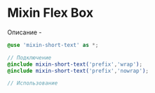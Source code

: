 # Mixin Flex Box

Описание -

  ```scss
@use 'mixin-short-text' as *;

// Подключение
@include mixin-short-text('prefix','wrap');
@include mixin-short-text('prefix','nowrap');

// Использование

  ```